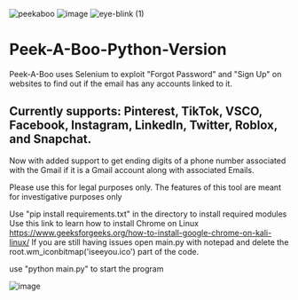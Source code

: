 ![peekaboo](https://user-images.githubusercontent.com/121850504/210921782-c94394ec-1b19-430b-8b96-1c4a86587185.png)      ![image](https://user-images.githubusercontent.com/121850504/210953390-81ebda34-ee3f-4d17-8eab-c2b059bcf11b.png)
                                              ![eye-blink (1)](https://user-images.githubusercontent.com/121850504/210953059-6b120f82-0cf8-4921-9d1a-1d5d166b64ec.gif)


# Peek-A-Boo-Python-Version

Peek-A-Boo uses Selenium to exploit "Forgot Password" and "Sign Up" on websites to find out if the email has any accounts linked to it.   

Currently supports: Pinterest, TikTok, VSCO, Facebook, Instagram, LinkedIn, Twitter, Roblox, and Snapchat.
---------------------------------------------------------------------------------------------------------------
Now with added support to get ending digits of a phone number associated with the Gmail if it is a Gmail account along with associated Emails.

Please use this for legal purposes only. The features of this tool are meant for investigative purposes only

Use "pip install requirements.txt" in the directory to install required modules
Use this link to learn how to install Chrome on Linux https://www.geeksforgeeks.org/how-to-install-google-chrome-on-kali-linux/
If you are still having issues open main.py with notepad and delete the root.wm_iconbitmap('iseeyou.ico') part of the code.

use "python main.py" to start the program

![image](https://user-images.githubusercontent.com/121850504/210955719-6a488b14-dabc-4c80-aed4-98aadad5759a.png)


